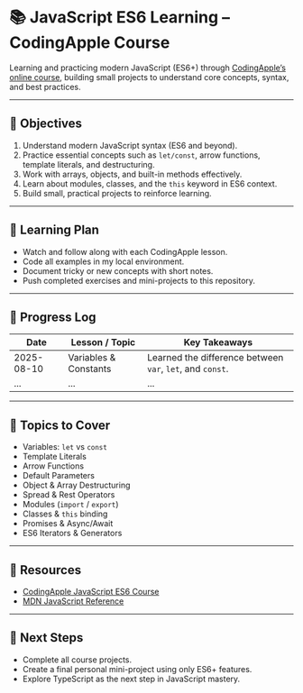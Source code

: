 # 📚 JavaScript ES6 Learning – CodingApple Course

Learning and practicing modern JavaScript (ES6+) through [CodingApple’s online course](https://codingapple.com/course/javascript-es6/), 
building small projects to understand core concepts, syntax, and best practices.

---

## 🎯 Objectives
1. Understand modern JavaScript syntax (ES6 and beyond).
2. Practice essential concepts such as `let/const`, arrow functions, template literals, and destructuring.
3. Work with arrays, objects, and built-in methods effectively.
4. Learn about modules, classes, and the `this` keyword in ES6 context.
5. Build small, practical projects to reinforce learning.

---

## 📅 Learning Plan
- Watch and follow along with each CodingApple lesson.
- Code all examples in my local environment.
- Document tricky or new concepts with short notes.
- Push completed exercises and mini-projects to this repository.

---

## 📝 Progress Log
| Date       | Lesson / Topic | Key Takeaways |
|------------|----------------|--------------|
| 2025-08-10 | Variables & Constants | Learned the difference between `var`, `let`, and `const`. |
| ...        | ...            | ...          |

---

## 📌 Topics to Cover
- Variables: `let` vs `const`
- Template Literals
- Arrow Functions
- Default Parameters
- Object & Array Destructuring
- Spread & Rest Operators
- Modules (`import` / `export`)
- Classes & `this` binding
- Promises & Async/Await
- ES6 Iterators & Generators

---

## 🔗 Resources
- [CodingApple JavaScript ES6 Course](https://codingapple.com/course/javascript-es6/)
- [MDN JavaScript Reference](https://developer.mozilla.org/en-US/docs/Web/JavaScript)

---

## 🚀 Next Steps
- Complete all course projects.
- Create a final personal mini-project using only ES6+ features.
- Explore TypeScript as the next step in JavaScript mastery.
